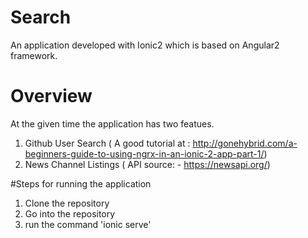 # Search
An application developed with Ionic2 which is based on Angular2 framework.

# Overview
At the given time the application has two featues.
1) Github User Search ( A good tutorial at : http://gonehybrid.com/a-beginners-guide-to-using-ngrx-in-an-ionic-2-app-part-1/) 
2) News Channel Listings ( API source: - https://newsapi.org/)

#Steps for running the application
1) Clone the repository
2) Go into the repository
3) run the command 'ionic serve'
